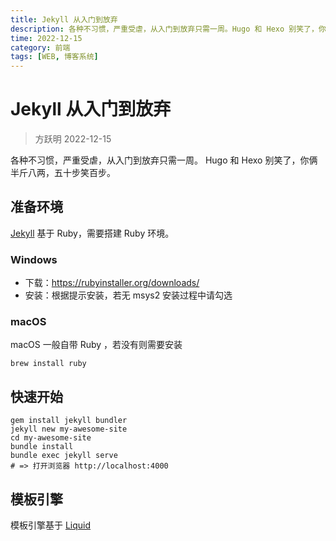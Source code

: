 ```yaml
---
title: Jekyll 从入门到放弃
description: 各种不习惯，严重受虐，从入门到放弃只需一周。Hugo 和 Hexo 别笑了，你俩半斤八两，五十步笑百步。
time: 2022-12-15
category: 前端
tags: [WEB, 博客系统]
---
```


# Jekyll 从入门到放弃

> 方跃明 2022-12-15

各种不习惯，严重受虐，从入门到放弃只需一周。
Hugo 和 Hexo 别笑了，你俩半斤八两，五十步笑百步。

## 准备环境

[Jekyll] 基于 Ruby，需要搭建 Ruby 环境。

### Windows

- 下载：https://rubyinstaller.org/downloads/
- 安装：根据提示安装，若无 msys2 安装过程中请勾选

### macOS

macOS 一般自带 Ruby ，若没有则需要安装

```shell
brew install ruby
```

## 快速开始

```shell
gem install jekyll bundler
jekyll new my-awesome-site
cd my-awesome-site
bundle install
bundle exec jekyll serve
# => 打开浏览器 http://localhost:4000
```

## 模板引擎

模板引擎基于 [Liquid]

[Jekyll]: http://jekyllcn.com/
[Liquid]: https://github.com/Shopify/liquid
